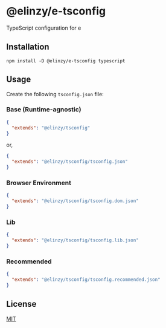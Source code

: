 # @elinzy/e-tsconfig

TypeScript configuration for e

## Installation

```shell
npm install -D @elinzy/e-tsconfig typescript
```

## Usage

Create the following `tsconfig.json` file:

### Base (Runtime-agnostic)

```json
{
  "extends": "@elinzy/tsconfig"
}
```
or,

```json
{
  "extends": "@elinzy/tsconfig/tsconfig.json"
}
```

### Browser Environment

```json
{
  "extends": "@elinzy/tsconfig/tsconfig.dom.json"
}
```

### Lib

```json
{
  "extends": "@elinzy/tsconfig/tsconfig.lib.json"
}
```

### Recommended

```json
{
  "extends": "@elinzy/tsconfig/tsconfig.recommended.json"
}
```

## License

[MIT]()